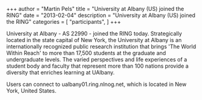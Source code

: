 +++
author = "Martin Pels"
title = "University at Albany (US) joined the RING"
date = "2013-02-04"
description = "University at Albany (US) joined the RING"
categories = [
    "participants",
]
+++

University at Albany - AS 22990 - joined the RING today. Strategically located in the state capital of New York, the University at Albany is an internationally recognized public research institution that brings 'The World Within Reach' to more than 17,500 students at the graduate and undergraduate levels. The varied perspectives and life experiences of a student body and faculty that represent more than 100 nations provide a diversity that enriches learning at UAlbany.

Users can connect to ualbany01.ring.nlnog.net, which is located in New York, United States.

